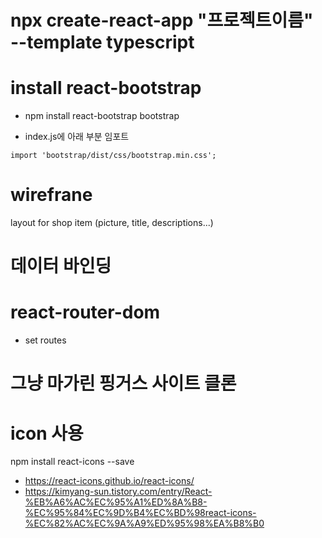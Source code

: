 # npx create-react-app "프로젝트이름" --template typescript

# install react-bootstrap

- npm install react-bootstrap bootstrap

- index.js에 아래 부분 임포트

```
import 'bootstrap/dist/css/bootstrap.min.css';
```

# wirefrane

layout for shop item (picture, title, descriptions...)

# 데이터 바인딩

# react-router-dom

- set routes

# 그냥 마가린 핑거스 사이트 클론

# icon 사용

npm install react-icons --save

- https://react-icons.github.io/react-icons/
- https://kimyang-sun.tistory.com/entry/React-%EB%A6%AC%EC%95%A1%ED%8A%B8-%EC%95%84%EC%9D%B4%EC%BD%98react-icons-%EC%82%AC%EC%9A%A9%ED%95%98%EA%B8%B0
